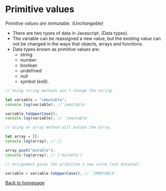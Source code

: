 # Primitive values

_Primitive values are immutable. (Unchangeble)_

- There are two types of data in Javascript. (Data types).
- The variable can be reassigned a new value, but the existing value can not be changed in the ways that objects, arrays and functions.
- Data types known as primitive values are:
  - string
  - number
  - boolean
  - undefined
  - null
  - symbol (es6).

```javascript
// Using string methods won´t change the string.

let variable = "immutable";
console.log(variable); //'immutable'

variable.toUpperCase();
console.log(variable); // 'immutable'

// Using an array method will mutate the array.

let array = [];
console.log(array); // []

array.push("mutable");
console.log(array); // ['mutable']

// Assignment gives the primitive a new value (not mutated).

variable = variable.toUpperCase(); // 'IMMUTABLE'
```

[Back to homepage](/README.md)
